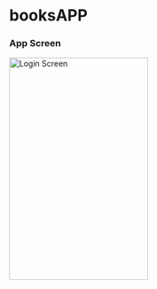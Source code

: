 # booksAPP

### App Screen

<div>
  <img src="./src/assets/gif/books.gif" alt="Login Screen" width="250" height="400">
 </div>

